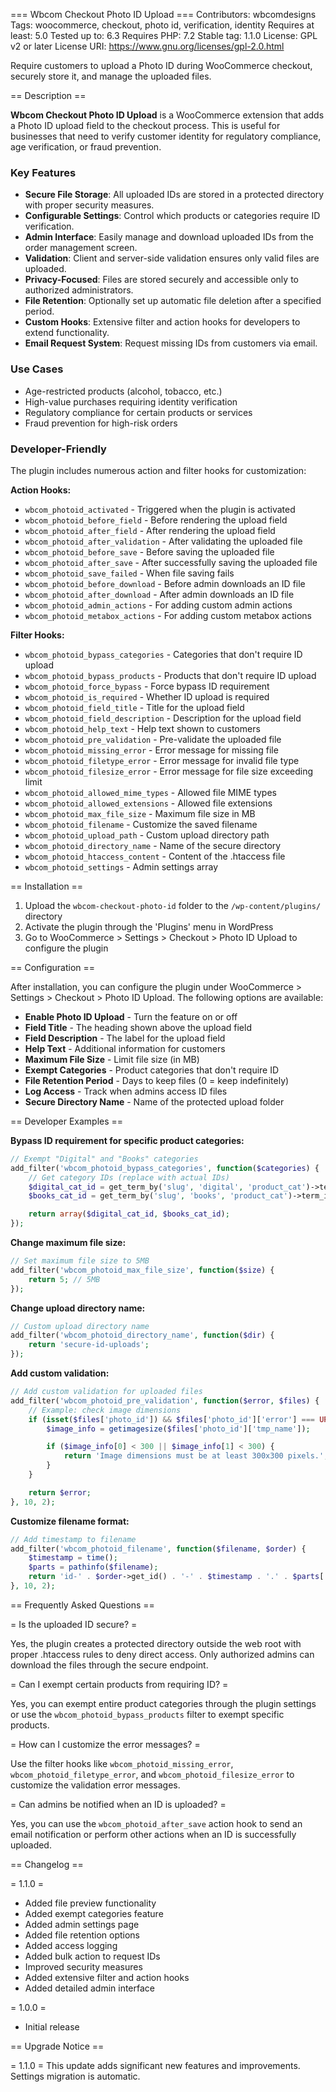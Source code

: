=== Wbcom Checkout Photo ID Upload ===
Contributors: wbcomdesigns
Tags: woocommerce, checkout, photo id, verification, identity
Requires at least: 5.0
Tested up to: 6.3
Requires PHP: 7.2
Stable tag: 1.1.0
License: GPL v2 or later
License URI: https://www.gnu.org/licenses/gpl-2.0.html

Require customers to upload a Photo ID during WooCommerce checkout, securely store it, and manage the uploaded files.

== Description ==

**Wbcom Checkout Photo ID Upload** is a WooCommerce extension that adds a Photo ID upload field to the checkout process. This is useful for businesses that need to verify customer identity for regulatory compliance, age verification, or fraud prevention.

### Key Features

- **Secure File Storage**: All uploaded IDs are stored in a protected directory with proper security measures.
- **Configurable Settings**: Control which products or categories require ID verification.
- **Admin Interface**: Easily manage and download uploaded IDs from the order management screen.
- **Validation**: Client and server-side validation ensures only valid files are uploaded.
- **Privacy-Focused**: Files are stored securely and accessible only to authorized administrators.
- **File Retention**: Optionally set up automatic file deletion after a specified period.
- **Custom Hooks**: Extensive filter and action hooks for developers to extend functionality.
- **Email Request System**: Request missing IDs from customers via email.

### Use Cases

- Age-restricted products (alcohol, tobacco, etc.)
- High-value purchases requiring identity verification
- Regulatory compliance for certain products or services
- Fraud prevention for high-risk orders

### Developer-Friendly

The plugin includes numerous action and filter hooks for customization:

**Action Hooks:**

- `wbcom_photoid_activated` - Triggered when the plugin is activated
- `wbcom_photoid_before_field` - Before rendering the upload field
- `wbcom_photoid_after_field` - After rendering the upload field
- `wbcom_photoid_after_validation` - After validating the uploaded file
- `wbcom_photoid_before_save` - Before saving the uploaded file
- `wbcom_photoid_after_save` - After successfully saving the uploaded file
- `wbcom_photoid_save_failed` - When file saving fails
- `wbcom_photoid_before_download` - Before admin downloads an ID file
- `wbcom_photoid_after_download` - After admin downloads an ID file
- `wbcom_photoid_admin_actions` - For adding custom admin actions
- `wbcom_photoid_metabox_actions` - For adding custom metabox actions

**Filter Hooks:**

- `wbcom_photoid_bypass_categories` - Categories that don't require ID upload
- `wbcom_photoid_bypass_products` - Products that don't require ID upload
- `wbcom_photoid_force_bypass` - Force bypass ID requirement
- `wbcom_photoid_is_required` - Whether ID upload is required
- `wbcom_photoid_field_title` - Title for the upload field
- `wbcom_photoid_field_description` - Description for the upload field
- `wbcom_photoid_help_text` - Help text shown to customers
- `wbcom_photoid_pre_validation` - Pre-validate the uploaded file
- `wbcom_photoid_missing_error` - Error message for missing file
- `wbcom_photoid_filetype_error` - Error message for invalid file type
- `wbcom_photoid_filesize_error` - Error message for file size exceeding limit
- `wbcom_photoid_allowed_mime_types` - Allowed file MIME types
- `wbcom_photoid_allowed_extensions` - Allowed file extensions
- `wbcom_photoid_max_file_size` - Maximum file size in MB
- `wbcom_photoid_filename` - Customize the saved filename
- `wbcom_photoid_upload_path` - Custom upload directory path
- `wbcom_photoid_directory_name` - Name of the secure directory
- `wbcom_photoid_htaccess_content` - Content of the .htaccess file
- `wbcom_photoid_settings` - Admin settings array

== Installation ==

1. Upload the `wbcom-checkout-photo-id` folder to the `/wp-content/plugins/` directory
2. Activate the plugin through the 'Plugins' menu in WordPress
3. Go to WooCommerce > Settings > Checkout > Photo ID Upload to configure the plugin

== Configuration ==

After installation, you can configure the plugin under WooCommerce > Settings > Checkout > Photo ID Upload. The following options are available:

- **Enable Photo ID Upload** - Turn the feature on or off
- **Field Title** - The heading shown above the upload field
- **Field Description** - The label for the upload field
- **Help Text** - Additional information for customers
- **Maximum File Size** - Limit file size (in MB)
- **Exempt Categories** - Product categories that don't require ID
- **File Retention Period** - Days to keep files (0 = keep indefinitely)
- **Log Access** - Track when admins access ID files
- **Secure Directory Name** - Name of the protected upload folder

== Developer Examples ==

**Bypass ID requirement for specific product categories:**

```php
// Exempt "Digital" and "Books" categories
add_filter('wbcom_photoid_bypass_categories', function($categories) {
    // Get category IDs (replace with actual IDs)
    $digital_cat_id = get_term_by('slug', 'digital', 'product_cat')->term_id;
    $books_cat_id = get_term_by('slug', 'books', 'product_cat')->term_id;

    return array($digital_cat_id, $books_cat_id);
});
```

**Change maximum file size:**

```php
// Set maximum file size to 5MB
add_filter('wbcom_photoid_max_file_size', function($size) {
    return 5; // 5MB
});
```

**Change upload directory name:**

```php
// Custom upload directory name
add_filter('wbcom_photoid_directory_name', function($dir) {
    return 'secure-id-uploads';
});
```

**Add custom validation:**

```php
// Add custom validation for uploaded files
add_filter('wbcom_photoid_pre_validation', function($error, $files) {
    // Example: check image dimensions
    if (isset($files['photo_id']) && $files['photo_id']['error'] === UPLOAD_ERR_OK) {
        $image_info = getimagesize($files['photo_id']['tmp_name']);

        if ($image_info[0] < 300 || $image_info[1] < 300) {
            return 'Image dimensions must be at least 300x300 pixels.';
        }
    }

    return $error;
}, 10, 2);
```

**Customize filename format:**

```php
// Add timestamp to filename
add_filter('wbcom_photoid_filename', function($filename, $order) {
    $timestamp = time();
    $parts = pathinfo($filename);
    return 'id-' . $order->get_id() . '-' . $timestamp . '.' . $parts['extension'];
}, 10, 2);
```

== Frequently Asked Questions ==

= Is the uploaded ID secure? =

Yes, the plugin creates a protected directory outside the web root with proper .htaccess rules to deny direct access. Only authorized admins can download the files through the secure endpoint.

= Can I exempt certain products from requiring ID? =

Yes, you can exempt entire product categories through the plugin settings or use the `wbcom_photoid_bypass_products` filter to exempt specific products.

= How can I customize the error messages? =

Use the filter hooks like `wbcom_photoid_missing_error`, `wbcom_photoid_filetype_error`, and `wbcom_photoid_filesize_error` to customize the validation error messages.

= Can admins be notified when an ID is uploaded? =

Yes, you can use the `wbcom_photoid_after_save` action hook to send an email notification or perform other actions when an ID is successfully uploaded.

== Changelog ==

= 1.1.0 =

- Added file preview functionality
- Added exempt categories feature
- Added admin settings page
- Added file retention options
- Added access logging
- Added bulk action to request IDs
- Improved security measures
- Added extensive filter and action hooks
- Added detailed admin interface

= 1.0.0 =

- Initial release

== Upgrade Notice ==

= 1.1.0 =
This update adds significant new features and improvements. Settings migration is automatic.
